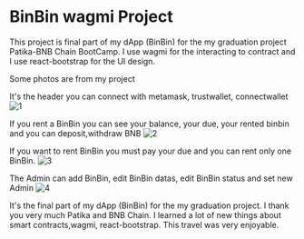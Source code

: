 # BinBin wagmi Project

This project is final part of my dApp (BinBin) for the my graduation project Patika-BNB Chain BootCamp.
I use wagmi for the interacting to contract and I use react-bootstrap for the UI design.

Some photos are from my project


It's the header you can connect with metamask, trustwallet, connectwallet
![1](https://github.com/berkayzincir/BinBin-Final-Part/assets/86130570/299bf680-2b59-444d-82d3-9085e1baaf7d)

If you rent a BinBin you can see your balance, your due, your rented binbin and you can deposit,withdraw BNB 
![2](https://github.com/berkayzincir/BinBin-Final-Part/assets/86130570/15e8865a-4160-4ef7-8809-1494bdd3ea07)

If you want to rent BinBin you must pay your due and you can rent only one BinBin.
![3](https://github.com/berkayzincir/BinBin-Final-Part/assets/86130570/2f7a56b8-6245-465a-bbad-6e66477d4ad4)

The Admin can add BinBin, edit BinBin datas, edit BinBin status and set new Admin
![4](https://github.com/berkayzincir/BinBin-Final-Part/assets/86130570/46442544-49e7-411d-ab74-1f491c0a9711)


It's the final part of my dApp (BinBin) for the my graduation project. I thank you very much Patika and BNB Chain.
I learned a lot of new things about smart contracts,wagmi, react-bootstrap.
This travel was very enjoyable.
